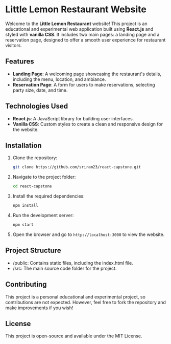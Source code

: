 # Little Lemon Restaurant Website

Welcome to the **Little Lemon Restaurant** website! This project is an educational and experimental web application built using **React.js** and styled with **vanilla CSS**. It includes two main pages: a landing page and a reservation page, designed to offer a smooth user experience for restaurant visitors.

## Features

- **Landing Page**: A welcoming page showcasing the restaurant's details, including the menu, location, and ambiance.
- **Reservation Page**: A form for users to make reservations, selecting party size, date, and time.

## Technologies Used

- **React.js**: A JavaScript library for building user interfaces.
- **Vanilla CSS**: Custom styles to create a clean and responsive design for the website.

## Installation

1. Clone the repository:
   ```bash
   git clone https://github.com/sriram23/react-capstone.git
   ```
2. Navigate to the project folder:
   ```bash
   cd react-capstone
   ```
3. Install the required dependencies:
   ```bash
   npm install
   ```
4. Run the development server:
   ```bash
   npm start
   ```
5. Open the browser and go to `http://localhost:3000` to view the website.

## Project Structure
- /public: Contains static files, including the index.html file.
- /src: The main source code folder for the project.

## Contributing

This project is a personal educational and experimental project, so contributions are not expected. However, feel free to fork the repository and make improvements if you wish!

## License
This project is open-source and available under the MIT License.